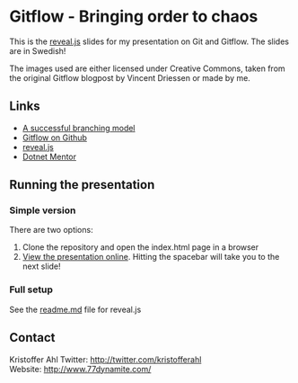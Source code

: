 # Gitflow - Bringing order to chaos

This is the [reveal.js](http://lab.hakim.se/reveal-js/) slides for my presentation on Git and Gitflow. The slides are in Swedish!

The images used are either licensed under Creative Commons, taken from the original Gitflow blogpost by Vincent Driessen or made by me.

## Links
- [A successful branching model](http://nvie.com/posts/a-successful-git-branching-model/)
- [Gitflow on Github](https://github.com/nvie/gitflow)
- [reveal.js](http://lab.hakim.se/reveal-js/)
- [Dotnet Mentor](http://dotnetmentor.se/)

## Running the presentation

### Simple version

There are two options:

1. Clone the repository and open the index.html page in a browser
2. [View the presentation online](https://rawgithub.com/kristofferahl/Talks.Gitflow/master/reveal.js/index.html).
   Hitting the spacebar will take you to the next slide!

### Full setup

See the [readme.md](reveal.js/README.md) file for reveal.js

## Contact
Kristoffer Ahl
Twitter: http://twitter.com/kristofferahl  
Website: http://www.77dynamite.com/